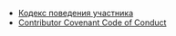 - [Кодекс поведения участника](CODE_OF_CONDUCT.ru)
- [Contributor Covenant Code of Conduct](CODE_OF_CONDUCT.en)